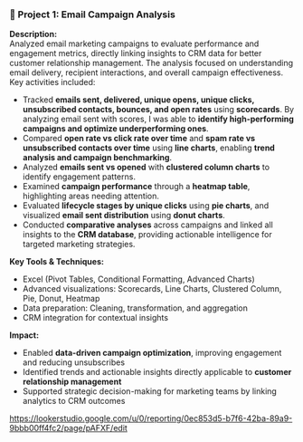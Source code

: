 ### 📂 Project 1: Email Campaign Analysis

**Description:**  
Analyzed email marketing campaigns to evaluate performance and engagement metrics, directly linking insights to CRM data for better customer relationship management. The analysis focused on understanding email delivery, recipient interactions, and overall campaign effectiveness. Key activities included:  

- Tracked **emails sent, delivered, unique opens, unique clicks, unsubscribed contacts, bounces, and open rates** using **scorecards**. By analyzing email sent with scores, I was able to **identify high-performing campaigns and optimize underperforming ones**.  
- Compared **open rate vs click rate over time** and **spam rate vs unsubscribed contacts over time** using **line charts**, enabling **trend analysis and campaign benchmarking**.  
- Analyzed **emails sent vs opened** with **clustered column charts** to identify engagement patterns.  
- Examined **campaign performance** through a **heatmap table**, highlighting areas needing attention.  
- Evaluated **lifecycle stages by unique clicks** using **pie charts**, and visualized **email sent distribution** using **donut charts**.  
- Conducted **comparative analyses** across campaigns and linked all insights to the **CRM database**, providing actionable intelligence for targeted marketing strategies.  

**Key Tools & Techniques:**  
- Excel (Pivot Tables, Conditional Formatting, Advanced Charts)  
- Advanced visualizations: Scorecards, Line Charts, Clustered Column, Pie, Donut, Heatmap  
- Data preparation: Cleaning, transformation, and aggregation  
- CRM integration for contextual insights  

**Impact:**  
- Enabled **data-driven campaign optimization**, improving engagement and reducing unsubscribes  
- Identified trends and actionable insights directly applicable to **customer relationship management**  
- Supported strategic decision-making for marketing teams by linking analytics to CRM outcomes

https://lookerstudio.google.com/u/0/reporting/0ec853d5-b7f6-42ba-89a9-9bbb00ff4fc2/page/pAFXF/edit
